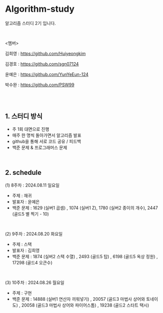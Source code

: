 # Algorithm-study
알고리즘 스터디 2기 입니다.

<br>


<멤버>


김희영 : https://github.com/Huiyeongkim

김경호 : https://github.com/sgn07124

윤예은 : https://github.com/YunYeEun-124

박수완 : https://github.com/PSW99

<br>
<br>


## 1. 스터디 방식
- 주 1회 대면으로 진행
- 매주 한 명씩 돌아가면서 알고리즘 발표
- github을 통해 서로 코드 공유 / 피드백
- 백준 문제 & 프로그래머스 문제

<br>

## 2. schedule

(1) 8주차 : 2024.08.11 일요일
- 주제 : 재귀
- 발표자 : 윤예은
- 백준 문제 :
  1629 (실버1 곱셈) , 1074 (실버1 Z), 1780 (실버2 종이의 개수), 2447 (골드5 별 찍기 - 10)

<br>

(2) 9주차 : 2024.08.20 화요일
- 주제 : 스택
- 발표자 : 김희영
- 백준 문제 :
 1874 (실버2 스택 수열) , 2493 (골드5 탑) , 6198 (골드5 옥상 정원) , 17298 (골드4 오큰수)
  
<br>


(3) 10주차 : 2024.08.26 월요일
- 주제 : 구현
- 백준 문제 :
 14888 (실버1 연산자 끼워넣기) , 20057	(골드3 마법사 상어와 토네이도) , 20058	(골드3 마법사 상어와 파이어스톰) , 19238	(골드2 스타트 택시)
  
<br>





